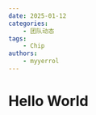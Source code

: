 ```yaml
---
date: 2025-01-12
categories:
    - 团队动态
tags:
    - Chip
authors:
    - myyerrol
---
```


# Hello World

<!-- more -->
